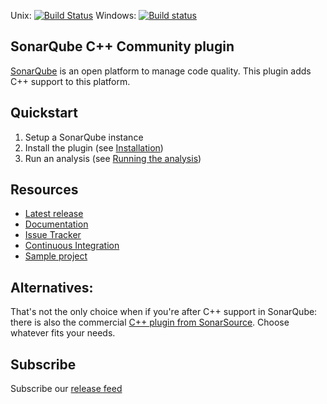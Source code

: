 Unix: [![Build Status](https://travis-ci.org/wenns/sonar-cxx.svg?branch=master)](https://travis-ci.org/wenns/sonar-cxx)
Windows: [![Build status](https://ci.appveyor.com/api/projects/status/mi5ft6fo1qx3q8o7?svg=true)](https://ci.appveyor.com/project/jorgecosta/sonar-cxx)


## SonarQube C++ Community plugin

[SonarQube](https://www.sonarqube.org) is an open platform to manage code quality. This plugin
adds C++ support to this platform.


## Quickstart
1. Setup a SonarQube instance
2. Install the plugin (see [Installation](https://github.com/wenns/sonar-cxx/wiki/Installation))
3. Run an analysis (see [Running the analysis](https://github.com/wenns/sonar-cxx/wiki/Running-the-analysis))


## Resources
- [Latest release](https://github.com/wenns/sonar-cxx/releases)
- [Documentation](https://github.com/wenns/sonar-cxx/wiki)
- [Issue Tracker](https://github.com/wenns/sonar-cxx/issues)
- [Continuous Integration](https://travis-ci.org/wenns/sonar-cxx)
- [Sample project](https://github.com/wenns/sonar-cxx/tree/master/sonar-cxx-plugin/src/samples/SampleProject)


## Alternatives:
That's not the only choice when if you're after C++ support in SonarQube: there is also 
the commercial [C++ plugin from SonarSource](http://www.sonarsource.com/products/plugins/languages/cpp/). 
Choose whatever fits your needs.

## Subscribe
Subscribe our [release feed](https://github.com/wenns/sonar-cxx/releases.atom)
